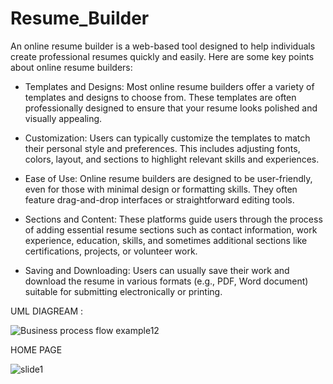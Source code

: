 # Resume_Builder
 An online resume builder is a web-based tool designed to help individuals create professional resumes quickly and easily. 
 Here are some key points about online resume builders:

 * Templates and Designs: Most online resume builders offer a variety of templates and designs to choose from. These templates are often professionally designed to ensure that your resume looks 
   polished and visually appealing.

 * Customization: Users can typically customize the templates to match their personal style and preferences. This includes adjusting fonts, colors, layout, and sections to highlight relevant skills 
   and experiences.

 * Ease of Use: Online resume builders are designed to be user-friendly, even for those with minimal design or formatting skills. They often feature drag-and-drop interfaces or straightforward 
   editing tools.

  * Sections and Content: These platforms guide users through the process of adding essential resume sections such as contact information, work experience, education, skills, and sometimes additional 
    sections like certifications, projects, or volunteer work.

 * Saving and Downloading: Users can usually save their work and download the resume in various formats (e.g., PDF, Word document) suitable for submitting electronically or printing.


UML DIAGREAM :

![Business process flow example12](https://github.com/Kaleburaju/Resume_Builder/assets/143511729/7bafaafd-5cfd-4d8c-bc40-70fbff5cc05b)


HOME PAGE

![slide1](https://github.com/Kaleburaju/Resume_Builder/assets/143511729/1b6e84a4-d624-4768-9c1c-00856faddbe1)
